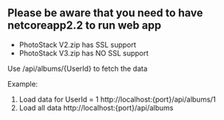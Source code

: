 ## Please be aware that you need to have netcoreapp2.2 to run web app
- PhotoStack V2.zip has SSL support
- PhotoStack V3.zip has NO SSL support

Use /api/albums/{UserId}  to fetch the data

Example: 
1. Load data for UserId = 1 
http://localhost:{port}/api/albums/1
2. Load all data
http://localhost:{port}/api/albums

